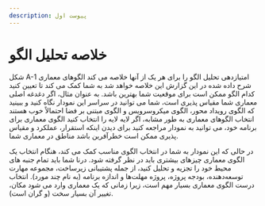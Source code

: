 ```yaml
---
description: پیوست اول
---
```


# خلاصه تحلیل الگو

شکل A-1 امتیازدهی تحلیل الگو را برای هر یک از آنها خلاصه می کند الگوهای معماری شرح داده شده در این گزارش این خلاصه خواهد شد به شما کمک می کند تا تعیین کنید کدام الگو ممکن است برای موقعیت شما بهترین باشد. به عنوان مثال، اگر دغدغه اصلی معماری شما مقیاس پذیری است، شما می توانید در سراسر این نمودار نگاه کنید و ببینید که الگوی رویداد محور، الگوی میکروسرویس و الگوی مبتنی بر فضا احتمالاً خوب هستند انتخاب الگوهای معماری به طور مشابه، اگر لایه لایه را انتخاب کنید الگوی معماری برای برنامه خود، می توانید به نمودار مراجعه کنید برای دیدن اینکه استقرار، عملکرد و مقیاس پذیری ممکن است خطرآفرین باشد مناطق در معماری شما.

در حالی که این نمودار به شما در انتخاب الگوی مناسب کمک می کند، هنگام انتخاب یک الگوی معماری چیزهای بیشتری باید در نظر گرفته شود. درنا شما باید تمام جنبه های محیط خود را تجزیه و تحلیل کنید، از جمله پشتیبانی زیرساخت، مجموعه مهارت توسعه‌دهنده، بودجه پروژه، پروژه مهلت‌ها و اندازه برنامه (به نام چند مورد). انتخاب درست الگوی معماری بسیار مهم است، زیرا زمانی که یک معماری وارد می شود مکان، تغییر آن بسیار سخت (و گران است).
